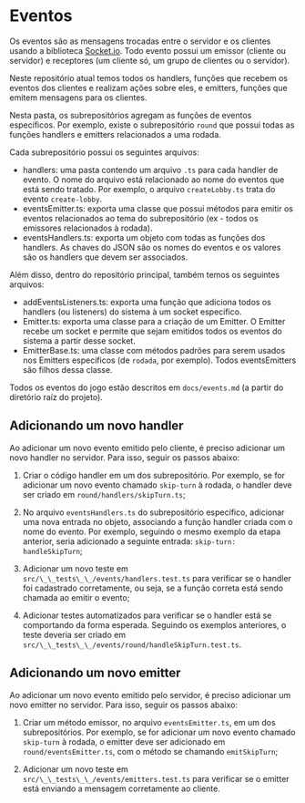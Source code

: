 # Eventos

Os eventos são as mensagens trocadas entre o servidor e os clientes usando a biblioteca [Socket.io](https://socket.io/). Todo evento possui um emissor (cliente ou servidor) e receptores (um cliente só, um grupo de clientes ou o servidor).

Neste repositório atual temos todos os handlers, funções que recebem os eventos dos clientes e realizam ações sobre eles, e emitters, funções que emitem mensagens para os clientes.

Nesta pasta, os subrepositórios agregam as funções de eventos específicos. Por exemplo, existe o subrepositório `round` que possui todas as funções handlers e emitters relacionados a uma rodada.

Cada subrepositório possui os seguintes arquivos:

- handlers: uma pasta contendo um arquivo `.ts` para cada handler de evento. O nome do arquivo está relacionado ao nome do eventos que está sendo tratado. Por exemplo, o arquivo `createLobby.ts` trata do evento `create-lobby`.
- eventsEmitter.ts: exporta uma classe que possui métodos para emitir os eventos relacionados ao tema do subrepositório (ex - todos os emissores relacionados à rodada).
- eventsHandlers.ts: exporta um objeto com todas as funções dos handlers. As chaves do JSON são os nomes do eventos e os valores são os handlers que devem ser associados.

Além disso, dentro do repositório principal, também temos os seguintes arquivos:

- addEventsListeners.ts: exporta uma função que adiciona todos os handlers (ou listeners) do sistema à um socket especifico.
- Emitter.ts: exporta uma classe para a criação de um Emitter. O Emitter recebe um socket e permite que sejam emitidos todos os eventos do sistema a partir desse socket.
- EmitterBase.ts: uma classe com métodos padrões para serem usados nos Emitters específicos (de `rodada`, por exemplo). Todos eventsEmitters são filhos dessa classe.

Todos os eventos do jogo estão descritos em `docs/events.md` (a partir do diretório raíz do projeto).

## Adicionando um novo handler

Ao adicionar um novo evento emitido pelo cliente, é preciso adicionar um novo handler no servidor. Para isso, seguir os passos abaixo:

1. Criar o código handler em um dos subrepositório. Por exemplo, se for adicionar um novo evento chamado `skip-turn` à rodada, o handler deve ser criado em `round/handlers/skipTurn.ts`;

2. No arquivo `eventsHandlers.ts` do subrepositório específico, adicionar uma nova entrada no objeto, associando a função handler criada com o nome do evento. Por exemplo, seguindo o mesmo exemplo da etapa anterior, seria adicionado a seguinte entrada: `skip-turn: handleSkipTurn`;

3. Adicionar um novo teste em `src/\_\_tests\_\_/events/handlers.test.ts` para verificar se o handler foi cadastrado corretamente, ou seja, se a função correta está sendo chamada ao emitir o evento;

4. Adicionar testes automatizados para verificar se o handler está se comportando da forma esperada. Seguindo os exemplos anteriores, o teste deveria ser criado em `src/\_\_tests\_\_/events/round/handleSkipTurn.test.ts`.

## Adicionando um novo emitter

Ao adicionar um novo evento emitido pelo servidor, é preciso adicionar um novo emitter no servidor. Para isso, seguir os passos abaixo:

1. Criar um método emissor, no arquivo `eventsEmitter.ts`, em um dos subrepositórios. Por exemplo, se for adicionar um novo evento chamado `skip-turn` à rodada, o emitter deve ser adicionado em `round/eventsEmitter.ts`, com o método se chamando `emitSkipTurn`;

2. Adicionar um novo teste em `src/\_\_tests\_\_/events/emitters.test.ts` para verificar se o emitter está enviando a mensagem corretamente ao cliente.